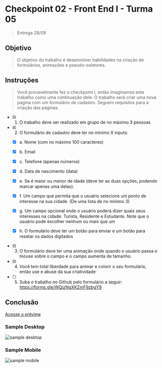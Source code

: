 # Checkpoint 02 - Front End I - Turma 05

>Entrega 28/09

## Objetivo
>O objetivo do trabalho é desenvolver habilidades na criação de formulários, animações e pseudo-seletores.

## Instruções
>Você provavelmente fez o checkpoint I, então imaginamos este trabalho como uma continuação dele. O trabalho será criar uma nova página com um formulário de cadastro. Seguem requisitos para a criação das páginas.

- [x] 1. O trabalho deve ser realizado em grupo de no máximo 3 pessoas
- [x] 2. O formulário de cadastro deve ter no mínimo X inputs:

    - [x] a. Nome (com no máximo 100 caracteres)

    - [x] b. Email 

    - [x] c. Telefone (apenas números)

    - [x] d. Data de nascimento (data)

    - [x] e. Se é maior ou menor de idade (deve ter as duas opções, podendo marcar apenas uma delas).

    - [x] f. Um campo que permita que o usuário selecione um ponto de interesse na sua cidade. (De uma lista de no mínimo 3)

    - [x] g. Um campo opcional onde o usuário poderá dizer quais seus interesses na cidade: Turista, Residente e Estudante. Note que o usuário pode escolher nenhum ou mais que um

    - [x] h. O formulário deve ter um botão para enviar e um botão para resetar os dados digitados
    
- [x] 3. O formulário deve ter uma animação onde quando o usuário passa o mouse sobre o campo e o campo aumenta de tamanho. 
- [x] 4. Você tem total liberdade para animar e colorir o seu formulário, então use e abuse da sua criatividade
- [ ] 5. Suba o trabalho no Github pelo formulário a seguir: https://forms.gle/WQizNgXKZmF9zbgY9

## Conclusão

[Acesse o preview](https://eversilverio.github.io/DH/FrontEnd/checkpoint2/)

### Sample Desktop

![sample desktop](https://user-images.githubusercontent.com/5773748/134736753-82c7af36-662d-4a06-9f2e-63b34f5364b2.png)

### Sample Mobile

![sample mobile](https://user-images.githubusercontent.com/5773748/134736963-64ff37a7-dbac-46e9-b927-0c211d2e6ade.png)






